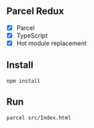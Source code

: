 ## Parcel Redux

- [x] Parcel
- [x] TypeScript
- [x] Hot module replacement

## Install

```
npm install
```

## Run

```
parcel src/Index.html
```